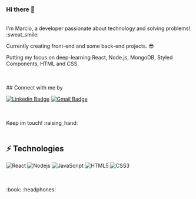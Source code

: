 ### Hi there 👋
<br/>
I'm Marcio, a developer passionate about technology and solving problems!  :sweat_smile:

Currently creating front-end and some back-end projects. :sunglasses:

Putting my focus on deep-learning React, Node.js, MongoDB, Styled Components, HTML and CSS.


<br/>
<br/>
## Connect with me by

[![Linkedin Badge](https://img.shields.io/badge/-marcioramires-blue?style=flat-square&logo=Linkedin&logoColor=white&link=https://www.linkedin.com/in/marcio-ramires)](https://www.linkedin.com/in/marcio-ramires/)
[![Gmail Badge](https://img.shields.io/badge/-marcioramiresgt@gmail.com-c14438?style=flat-square&logo=Gmail&logoColor=white&link=mailto:marcioramiresgt@gmail.com)](mailto:marcioramiresgt@gmail.com)

<br/>
<br/>
Keep im touch! :raising_hand:
<br/>
<br/>

## ⚡ Technologies

![React](https://img.shields.io/badge/-React-black?style=flat-square&logo=react)
![Nodejs](https://img.shields.io/badge/-Nodejs-black?style=flat-square&logo=Node.js)
![JavaScript](https://img.shields.io/badge/-JavaScript-black?style=flat-square&logo=javascript)
![HTML5](https://img.shields.io/badge/-HTML5-E34F26?style=flat-square&logo=html5&logoColor=white)
![CSS3](https://img.shields.io/badge/-CSS3-1572B6?style=flat-square&logo=css3)

 
<br/>
<br/> 
:book: :headphones:
